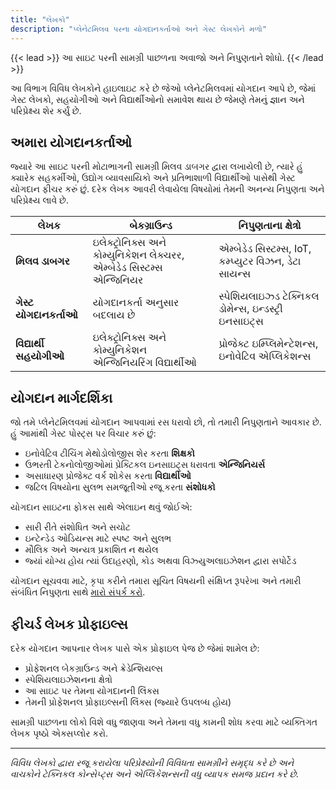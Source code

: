 ```yaml
---
title: "લેખકો"
description: "પ્લેનેટમિલવ પરના યોગદાનકર્તાઓ અને ગેસ્ટ લેખકોને મળો"
---
```


{{< lead >}}
આ સાઇટ પરની સામગ્રી પાછળના અવાજો અને નિપુણતાને શોધો.
{{< /lead >}}

આ વિભાગ વિવિધ લેખકોને હાઇલાઇટ કરે છે જેઓ પ્લેનેટમિલવમાં યોગદાન આપે છે, જેમાં ગેસ્ટ લેખકો, સહયોગીઓ અને વિદ્યાર્થીઓનો સમાવેશ થાય છે જેમણે તેમનું જ્ઞાન અને પરિપ્રેક્ષ્ય શેર કર્યું છે.

## અમારા યોગદાનકર્તાઓ

જ્યારે આ સાઇટ પરની મોટાભાગની સામગ્રી મિલવ ડાબગર દ્વારા લખાયેલી છે, ત્યારે હું ક્યારેક સહકર્મીઓ, ઉદ્યોગ વ્યાવસાયિકો અને પ્રતિભાશાળી વિદ્યાર્થીઓ પાસેથી ગેસ્ટ યોગદાન ફીચર કરું છું. દરેક લેખક આવરી લેવાયેલા વિષયોમાં તેમની અનન્ય નિપુણતા અને પરિપ્રેક્ષ્ય લાવે છે.

| લેખક | બેકગ્રાઉન્ડ | નિપુણતાના ક્ષેત્રો |
|--------|------------|-------------------|
| **મિલવ ડાબગર** | ઇલેક્ટ્રોનિક્સ અને કોમ્યુનિકેશન લેક્ચરર, એમ્બેડેડ સિસ્ટમ્સ એન્જિનિયર | એમ્બેડેડ સિસ્ટમ્સ, IoT, કમ્પ્યુટર વિઝન, ડેટા સાયન્સ |
| **ગેસ્ટ યોગદાનકર્તાઓ** | યોગદાનકર્તા અનુસાર બદલાય છે | સ્પેશિયલાઇઝ્ડ ટેક્નિકલ ડોમેન્સ, ઇન્ડસ્ટ્રી ઇનસાઇટ્સ |
| **વિદ્યાર્થી સહયોગીઓ** | ઇલેક્ટ્રોનિક્સ અને કોમ્યુનિકેશન એન્જિનિયરિંગ વિદ્યાર્થીઓ | પ્રોજેક્ટ ઇમ્પ્લિમેન્ટેશન્સ, ઇનોવેટિવ એપ્લિકેશન્સ |

## યોગદાન માર્ગદર્શિકા

જો તમે પ્લેનેટમિલવમાં યોગદાન આપવામાં રસ ધરાવો છો, તો તમારી નિપુણતાને આવકાર છે. હું આમાંથી ગેસ્ટ પોસ્ટ્સ પર વિચાર કરું છું:

- ઇનોવેટિવ ટીચિંગ મેથોડોલોજીસ શેર કરતા **શિક્ષકો**
- ઉભરતી ટેકનોલોજીઓમાં પ્રેક્ટિકલ ઇનસાઇટ્સ ધરાવતા **એન્જિનિયર્સ**
- અસાધારણ પ્રોજેક્ટ વર્ક શોકેસ કરતા **વિદ્યાર્થીઓ**
- જટિલ વિષયોના સુલભ સમજૂતીઓ રજૂ કરતા **સંશોધકો**

યોગદાન સાઇટના ફોકસ સાથે એલાઇન થવું જોઈએ:

- સારી રીતે સંશોધિત અને સચોટ
- ઇન્ટેન્ડેડ ઓડિયન્સ માટે સ્પષ્ટ અને સુલભ
- મૌલિક અને અન્યત્ર પ્રકાશિત ન થયેલ
- જ્યાં યોગ્ય હોય ત્યાં ઉદાહરણો, કોડ અથવા વિઝ્યુઅલાઇઝેશન દ્વારા સપોર્ટેડ

યોગદાન સૂચવવા માટે, કૃપા કરીને તમારા સૂચિત વિષયની સંક્ષિપ્ત રૂપરેખા અને તમારી સંબંધિત નિપુણતા સાથે [મારો સંપર્ક કરો](mailto:milav.dabgar@gmail.com).

## ફીચર્ડ લેખક પ્રોફાઇલ્સ

દરેક યોગદાન આપનાર લેખક પાસે એક પ્રોફાઇલ પેજ છે જેમાં શામેલ છે:

- પ્રોફેશનલ બેકગ્રાઉન્ડ અને ક્રેડેન્શિયલ્સ
- સ્પેશિયલાઇઝેશનના ક્ષેત્રો
- આ સાઇટ પર તેમના યોગદાનની લિંક્સ
- તેમની પ્રોફેશનલ પ્રોફાઇલ્સની લિંક્સ (જ્યારે ઉપલબ્ધ હોય)

સામગ્રી પાછળના લોકો વિશે વધુ જાણવા અને તેમના વધુ કામની શોધ કરવા માટે વ્યક્તિગત લેખક પૃષ્ઠો એક્સપ્લોર કરો.

---

*વિવિધ લેખકો દ્વારા રજૂ કરાયેલા પરિપ્રેક્ષ્યોની વિવિધતા સામગ્રીને સમૃદ્ધ કરે છે અને વાચકોને ટેક્નિકલ કોન્સેપ્ટ્સ અને એપ્લિકેશન્સની વધુ વ્યાપક સમજ પ્રદાન કરે છે.*
